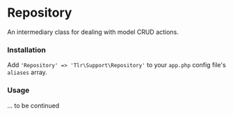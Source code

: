 Repository
==========

An intermediary class for dealing with model CRUD actions.

### Installation

Add `'Repository' => 'Tlr\Support\Repository'` to your `app.php` config file's `aliases` array.

### Usage

... to be continued
